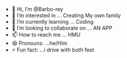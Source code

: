 - 👋 Hi, I’m @Barbo-rey
- 👀 I’m interested in ... Creating My own family
- 🌱 I’m currently learning ... Coding
- 💞️ I’m looking to collaborate on ... AN APP
- 📫 How to reach me ... HMU
- 😄 Pronouns: ...he/HIm
- ⚡ Fun fact: ...i drive with both feet

<!---
Barbo-rey/Barbo-rey is a ✨ special ✨ repository because its `README.md` (this file) appears on your GitHub profile.
You can click the Preview link to take a look at your changes.
--->
